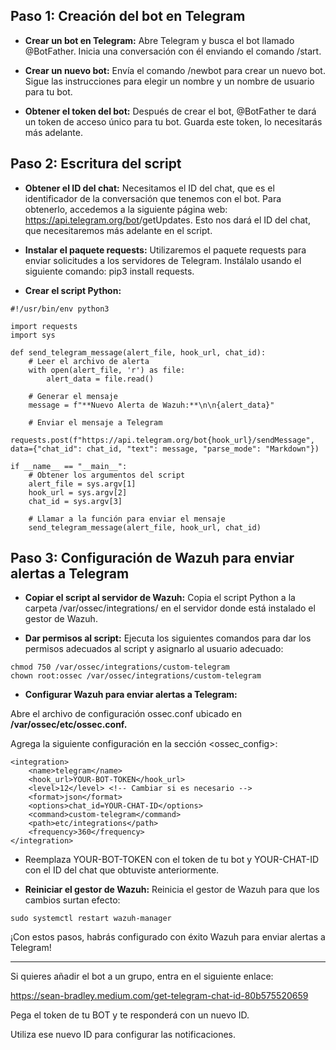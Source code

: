 ## Paso 1: Creación del bot en Telegram

- **Crear un bot en Telegram:** Abre Telegram y busca el bot llamado @BotFather. Inicia una conversación con él enviando el comando /start.

- **Crear un nuevo bot:** Envía el comando /newbot para crear un nuevo bot. Sigue las instrucciones para elegir un nombre y un nombre de usuario para tu bot.

- **Obtener el token del bot:** Después de crear el bot, @BotFather te dará un token de acceso único para tu bot. Guarda este token, lo necesitarás más adelante.


## Paso 2: Escritura del script

- **Obtener el ID del chat:** Necesitamos el ID del chat, que es el identificador de la conversación que tenemos con el bot. Para obtenerlo, accedemos a la siguiente página web: https://api.telegram.org/bot<YOUR-BOT-TOKEN>/getUpdates. Esto nos dará el ID del chat, que necesitaremos más adelante en el script.

- **Instalar el paquete requests:** Utilizaremos el paquete requests para enviar solicitudes a los servidores de Telegram. Instálalo usando el siguiente comando: pip3 install requests.

- **Crear el script Python:**

```
#!/usr/bin/env python3

import requests
import sys

def send_telegram_message(alert_file, hook_url, chat_id):
    # Leer el archivo de alerta
    with open(alert_file, 'r') as file:
        alert_data = file.read()

    # Generar el mensaje
    message = f"**Nuevo Alerta de Wazuh:**\n\n{alert_data}"

    # Enviar el mensaje a Telegram
    requests.post(f"https://api.telegram.org/bot{hook_url}/sendMessage", data={"chat_id": chat_id, "text": message, "parse_mode": "Markdown"})

if __name__ == "__main__":
    # Obtener los argumentos del script
    alert_file = sys.argv[1]
    hook_url = sys.argv[2]
    chat_id = sys.argv[3]

    # Llamar a la función para enviar el mensaje
    send_telegram_message(alert_file, hook_url, chat_id)
```

## Paso 3: Configuración de Wazuh para enviar alertas a Telegram

- **Copiar el script al servidor de Wazuh:** Copia el script Python a la carpeta /var/ossec/integrations/ en el servidor donde está instalado el gestor de Wazuh.

- **Dar permisos al script:** Ejecuta los siguientes comandos para dar los permisos adecuados al script y asignarlo al usuario adecuado:

```
chmod 750 /var/ossec/integrations/custom-telegram
chown root:ossec /var/ossec/integrations/custom-telegram
```
- **Configurar Wazuh para enviar alertas a Telegram:**

Abre el archivo de configuración ossec.conf ubicado en **/var/ossec/etc/ossec.conf.**

Agrega la siguiente configuración en la sección <ossec_config>:

```
<integration>
    <name>telegram</name>
    <hook_url>YOUR-BOT-TOKEN</hook_url>
    <level>12</level> <!-- Cambiar si es necesario -->
    <format>json</format>
    <options>chat_id=YOUR-CHAT-ID</options>
    <command>custom-telegram</command>
    <path>etc/integrations</path>
    <frequency>360</frequency>
</integration>
```

* Reemplaza YOUR-BOT-TOKEN con el token de tu bot y YOUR-CHAT-ID con el ID del chat que obtuviste anteriormente.

- **Reiniciar el gestor de Wazuh:** Reinicia el gestor de Wazuh para que los cambios surtan efecto:


```
sudo systemctl restart wazuh-manager
```

¡Con estos pasos, habrás configurado con éxito Wazuh para enviar alertas a Telegram!

- - - 

Si quieres añadir el bot a un grupo, entra en el siguiente enlace:

https://sean-bradley.medium.com/get-telegram-chat-id-80b575520659

Pega el token de tu BOT y te responderá con un nuevo ID. 

Utiliza ese nuevo ID para configurar las notificaciones. 
